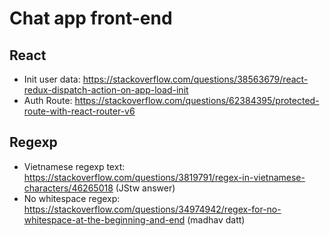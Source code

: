 # Chat app front-end

## React
- Init user data: https://stackoverflow.com/questions/38563679/react-redux-dispatch-action-on-app-load-init
- Auth Route: https://stackoverflow.com/questions/62384395/protected-route-with-react-router-v6

## Regexp
- Vietnamese regexp text: https://stackoverflow.com/questions/3819791/regex-in-vietnamese-characters/46265018 (JStw answer)
- No whitespace regexp: https://stackoverflow.com/questions/34974942/regex-for-no-whitespace-at-the-beginning-and-end (madhav datt)